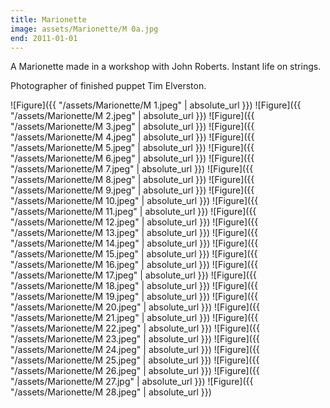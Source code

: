 ```yaml
---
title: Marionette
image: assets/Marionette/M 0a.jpg
end: 2011-01-01
---
```


 <!-- and ![Figure]({{ "/assets/Marionette/M 0a.jpeg.jpeg" | absolute_url }}) -->

A Marionette made in a workshop with John Roberts. Instant life on strings.

Photographer of finished puppet Tim Elverston.

![Figure]({{ "/assets/Marionette/M 1.jpeg" | absolute_url }})
![Figure]({{ "/assets/Marionette/M 2.jpeg" | absolute_url }})
![Figure]({{ "/assets/Marionette/M 3.jpeg" | absolute_url }})
![Figure]({{ "/assets/Marionette/M 4.jpeg" | absolute_url }})
![Figure]({{ "/assets/Marionette/M 5.jpeg" | absolute_url }})
![Figure]({{ "/assets/Marionette/M 6.jpeg" | absolute_url }})
![Figure]({{ "/assets/Marionette/M 7.jpeg" | absolute_url }})
![Figure]({{ "/assets/Marionette/M 8.jpeg" | absolute_url }})
![Figure]({{ "/assets/Marionette/M 9.jpeg" | absolute_url }})
![Figure]({{ "/assets/Marionette/M 10.jpeg" | absolute_url }})
![Figure]({{ "/assets/Marionette/M 11.jpeg" | absolute_url }})
![Figure]({{ "/assets/Marionette/M 12.jpeg" | absolute_url }})
![Figure]({{ "/assets/Marionette/M 13.jpeg" | absolute_url }})
![Figure]({{ "/assets/Marionette/M 14.jpeg" | absolute_url }})
![Figure]({{ "/assets/Marionette/M 15.jpeg" | absolute_url }})
![Figure]({{ "/assets/Marionette/M 16.jpeg" | absolute_url }})
![Figure]({{ "/assets/Marionette/M 17.jpeg" | absolute_url }})
![Figure]({{ "/assets/Marionette/M 18.jpeg" | absolute_url }})
![Figure]({{ "/assets/Marionette/M 19.jpeg" | absolute_url }})
![Figure]({{ "/assets/Marionette/M 20.jpeg" | absolute_url }})
![Figure]({{ "/assets/Marionette/M 21.jpeg" | absolute_url }})
![Figure]({{ "/assets/Marionette/M 22.jpeg" | absolute_url }})
![Figure]({{ "/assets/Marionette/M 23.jpeg" | absolute_url }})
![Figure]({{ "/assets/Marionette/M 24.jpeg" | absolute_url }})
![Figure]({{ "/assets/Marionette/M 25.jpeg" | absolute_url }})
![Figure]({{ "/assets/Marionette/M 26.jpeg" | absolute_url }})
![Figure]({{ "/assets/Marionette/M 27.jpg" | absolute_url }})
![Figure]({{ "/assets/Marionette/M 28.jpeg" | absolute_url }})
